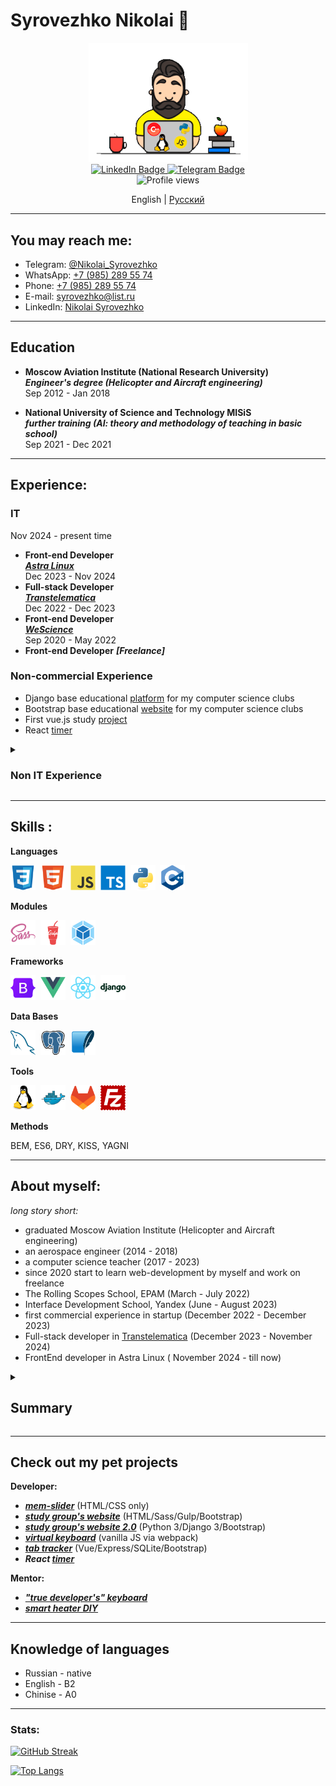 # Syrovezhko Nikolai 👋

<div class="header" align="center">
	<img src="./syrovezhko.gif" alt="test" width="255">
	<div id="badges">
    <a href="https://www.linkedin.com/in/nikolai-syrovezhko">
      <img src="https://img.shields.io/badge/LinkedIn-blue?style=for-the-badge&logo=linkedin&logoColor=white" alt="LinkedIn Badge"/>
    </a>
    <a href="https://t.me/Nikolai_Syrovezhko">
      <img src="https://img.shields.io/badge/Telegram-2CA5E0?style=for-the-badge&logo=telegram&logoColor=white" alt="Telegram Badge"/>
    </a>
  </div>
  <img src="https://komarev.com/ghpvc/?username=syrovezhko&style=flat-square&color=blue" alt="Profile views"/>
</div>

<p align="center">English | <a href="./READMEru.md">Русский</a><br/>


---
## You may reach me:
* Telegram: [@Nikolai_Syrovezhko](https://t.me/Nikolai_Syrovezhko)
* WhatsApp: [+7 (985) 289 55 74](https://wa.me/79852895574)
* Phone: [+7 (985) 289 55 74](tel:+79852895574)
* E-mail: [syrovezhko@list.ru](mailto:syrovezhko@list.ru)
* LinkedIn: [Nikolai Syrovezhko](https://www.linkedin.com/in/nikolai-syrovezhko/)

---

## Education

* **Moscow Aviation Institute (National Research University)**  
***Engineer's degree (Helicopter and Aircraft engineering)***  
Sep 2012 - Jan 2018

* **National University of Science and Technology MISiS**  
***further training (AI: theory and methodology of teaching in basic school)***  
Sep 2021 - Dec 2021

---

## Experience:

### IT

  Nov 2024 - present time  
* **Front-end Developer**  
***[Astra Linux](https://astralinux.ru/)***  
Dec 2023 - Nov 2024
* **Full-stack Developer**  
***[Transtelematica](https://transtelematica.ru/)***  
Dec 2022 - Dec 2023
* **Front-end Developer**  
***[WeScience](#)***  
Sep 2020 - May 2022
* **Front-end Developer**
***[Freelance]***  
  


### Non-commercial Experience
* Django base educational [platform](https://github.com/syrovezhko/platform) for my computer science clubs
* Bootstrap base educational [website](https://github.com/syrovezhko/bootstrap_4_test) for my computer science clubs
* First vue.js study [project](https://github.com/syrovezhko/tab-tracker)
* React [timer](https://github.com/syrovezhko/react-timer)

<details>
<summary>

### Non IT Experience

</summary>

* **Computer Science and Mechanical Engineering Teacher**  
***School №1288, Moscow***  
Sep 2019 - Dec 2023

* **Robotic teacher**  
***ГБОУ ДО ЦДТ "Строгино"***  
Sep 2017 - Sep 2019

* **Design Engineer**  
***Ilyushin Aviation Complex***  
Nov 2016 - Sep 2018

* **Technician Designer**  
***RUSSIAN AIRCRAFT CORPORATION MiG***  
Dec 2014 - Nov 2015

* **Technician Designer**  
***JSC “Saturn”***  
Jul 2014 - Aug 2014

</details>

---

## Skills :
**Languages**
<div>
<img src="https://raw.githubusercontent.com/devicons/devicon/2ae2a900d2f041da66e950e4d48052658d850630/icons/css3/css3-original.svg"  title="CSS3" alt="CSS" width="40" height="40"/>&nbsp;
<img src="https://github.com/devicons/devicon/blob/master/icons/html5/html5-original.svg" title="HTML5" alt="HTML" width="40" height="40"/>&nbsp;
<img src="https://github.com/devicons/devicon/blob/master/icons/javascript/javascript-original.svg" title="JavaScript" alt="JavaScript" width="40" height="40"/>&nbsp;
<img src="https://github.com/devicons/devicon/blob/master/icons/typescript/typescript-original.svg" title="TypeScript" alt="TypeScript" width="40" height="40"/>&nbsp;
<img src="https://raw.githubusercontent.com/devicons/devicon/2ae2a900d2f041da66e950e4d48052658d850630/icons/python/python-original.svg" title="Python" alt="Python" width="40" height="40"/>&nbsp;
<img src="https://github.com/devicons/devicon/blob/master/icons/cplusplus/cplusplus-original.svg" title="cplusplus" alt="cplusplus" width="40" height="40"/>&nbsp;
</div>

**Modules**
<div>
<img src="https://github.com/devicons/devicon/blob/master/icons/sass/sass-original.svg" title="sass" alt="sass" width="40" height="40"/>&nbsp;
<img src="https://github.com/devicons/devicon/blob/master/icons/gulp/gulp-plain.svg" title="gulp" alt="gulp" width="40" height="40"/>&nbsp;
<img src="https://github.com/devicons/devicon/blob/master/icons/webpack/webpack-original.svg" title="webpack" alt="webpack" width="40" height="40"/>&nbsp;
</div>

**Frameworks**

<div>
<img src="https://github.com/devicons/devicon/blob/master/icons/bootstrap/bootstrap-original.svg" title="bootstrap" alt="bootstrap" width="40" height="40"/>&nbsp;
<img src="https://github.com/devicons/devicon/blob/master/icons/vuejs/vuejs-original.svg" title="vuejs" alt="vuejs" width="40" height="40"/>&nbsp;
<img src="https://github.com/devicons/devicon/blob/master/icons/react/react-original.svg" title="react" alt="react" width="40" height="40"/>&nbsp;
<img src="https://github.com/devicons/devicon/blob/master/icons/django/django-plain-wordmark.svg" title="django" alt="django" width="40" height="40"/>&nbsp;
</div>

**Data Bases**

<div>
<img src="https://github.com/devicons/devicon/blob/master/icons/mysql/mysql-original.svg" title="mysql" alt="mysql" width="40" height="40"/>&nbsp;
<img src="https://github.com/devicons/devicon/blob/master/icons/postgresql/postgresql-original.svg" title="postgresql" alt="postgresql" width="40" height="40"/>&nbsp;
<img src="https://github.com/devicons/devicon/blob/master/icons/sqlite/sqlite-original.svg" title="sqlite" alt="sqlite" width="40" height="40"/>&nbsp;
</div>

**Tools**

<div>
<img src="https://github.com/devicons/devicon/blob/master/icons/linux/linux-original.svg" title="linux" alt="linux" width="40" height="40"/>&nbsp;
<img src="https://github.com/devicons/devicon/blob/master/icons/docker/docker-original.svg" title="docker" alt="docker" width="40" height="40"/>&nbsp;
<img src="https://github.com/devicons/devicon/blob/master/icons/gitlab/gitlab-original.svg" title="gitlab" alt="gitlab" width="40" height="40"/>&nbsp;
<img src="https://github.com/devicons/devicon/blob/master/icons/filezilla/filezilla-plain.svg" title="filezilla" alt="filezilla" width="40" height="40"/>&nbsp;
</div>

**Methods**

BEM, ES6, DRY, KISS, YAGNI

---

## About myself:

*long story short:*
- graduated Moscow Aviation Institute (Helicopter and Aircraft engineering)
- an aerospace engineer (2014 - 2018)
- a computer science teacher (2017 - 2023)
- since 2020 start to learn web-development by myself and work on freelance
- The Rolling Scopes School, EPAM (March - July 2022)
- Interface Development School, Yandex (June - August 2023)
- first commercial experience in startup (December 2022 - December 2023)
- Full-stack developer in [Transtelematica](https://transtelematica.ru/) (December 2023 - November 2024)
- FrontEnd developer in Astra Linux ( November 2024 - till now)


<details>
<summary>

## Summary

</summary>
My name is Nikolai. I am a middle front-end developer.

![Relative date](https://img.shields.io/date/761166000?label=I%20was%20born&style=plastic)

In 2018, I graduated from the Moscow Aviation Institute as an aircraft and helicopter engineer. I have been worked in industry since I was a student. 

After 3 years of industry work, I've changed my career. I became a teacher. My professor invited me to take the first steps in this direction.

Sounds crazy, doesn't it? Why should schools hire an engineer as a teacher? The answer is simple: most of Moscow schools need an engineer with "crazy ideas" and the capability to teach. It's my job to come up with an engineering project and implement it with a team of students.

Working at school gave me the opportunity to try many IT directions. I've learned the basics of Python and C++, how to work with Arduino and program microcontrollers using the SPI interface. I've tried myself as DevOps, FrontEND and BackEND developers. I've made my  [IoT](https://grabcad.com/library/convector-patriot-pt-c-15-x-v41-1) , [hardware & software](https://github.com/syrovezhko/developer-keyboard) projects. So, school gave me the opportunity to choose what I really would like to do. Yeh, it’s front-end. 

I've started by making a website for my study groups. It was a simple multiple page [website](https://syrovezhko.github.io/bootstrap_4_test ) on Bootstrap with manual data updating. In development, I’ve used SASS with Gulp.

For the 2021-2022 academic year, I have made a website using Django 3. It was meant like a private business. But it’s failed to launch in marketing. By the way, you can checkout the [project](https://github.com/syrovezhko/platform)

On the recommendation of my friend [Vladislav Khorev](https://www.linkedin.com/in/vladislav-khorev-63a84450) (he is a senior developer in the Luxoft Russia), I’ve started to learn Vue.js. So, I made my first web app project, FullStack app project. I’ve used Vue.js, Express.js, SqLite DB. You may [check out it](https://syrovezhko.github.io/tab-tracker/client/dist), as well.

Previously, I've helped him with GitLab backup. It was my DevOps internship. The goal was to raise the ubuntu server and restore GitLab backup. The backup has been created at legacy 8.15.2 release.In order to restore, I'de should used GitLab not older than 9th release. That was a problem. There were not younger than 13.12 release on the official web site. But I got a way out - the docker container. I've unpacked the container with appropriate GitLab release, restore the backup and started to update the system step by step. The machine was in basic configuration. I've spent a few days for update. Finally, I've created new backup in the latest GitLab release and pushed it to the Amazon cloud.

During this work we realised the Gitea is better for private repositories storage only. So the next task became the new ubuntu server raise, installing and setting up the Gitea, and from GitLab to Gitea repositories migrations also. It was much easier: official docs installation tutorial + python [script](https://github.com/h44z/gitlab_to_gitea).

So to conclude I've created the Gitea backup, pushed it to the Amazon cloud also and melt both of systems. [Vladislav](https://www.linkedin.com/in/vladislav-khorev-63a84450) removed all machines and gave me the access to the new one, where I've installed Gitea and restored backup normally.

In 2022 I’ve find out a first IT job. There is front-end developer's role in the startup. I made react components for interview preparation system.

Then I was a Full-stack developer in Transtelematica. My major was the development of broadcast management systems for public transport screens.

Now I'm a FrontEnd developer in Astra Linux.

So, that's my story.

Thank you for your attention!

</details>

---

## Check out my pet projects
**Developer:**
- ***[mem-slider](https://syrovezhko.github.io/cssMemSlider/cssMemSlider/index.html)*** (HTML/CSS only)
- ***[study group's website](https://syrovezhko.github.io/bootstrap_4_test/)*** (HTML/Sass/Gulp/Bootstrap)
- ***[study group's website 2.0](https://github.com/syrovezhko/platform)*** (Python 3/Django 3/Bootstrap)
- ***[virtual keyboard](https://syrovezhko.github.io/virtual-keyboard/dist/)*** (vanilla JS via webpack)
- ***[tab tracker](https://github.com/syrovezhko/tab-tracker)*** (Vue/Express/SQLite/Bootstrap)
- ***React [timer](https://github.com/syrovezhko/react-timer)***

**Mentor:**

- ***["true developer's" keyboard](https://github.com/syrovezhko/developer-keyboard)***
- ***[smart heater DIY](https://grabcad.com/library/convector-patriot-pt-c-15-x-v41-1)***

---

## Knowledge of languages

* Russian - native
* English - B2
* Chinise - A0

---

### Stats:


[![GitHub Streak](http://github-readme-streak-stats.herokuapp.com?user=syrovezhko&theme=dark&background=000000)](https://git.io/streak-stats)

[![Top Langs](https://github-readme-stats.vercel.app/api/top-langs/?username=syrovezhko&layout=compact&theme=vision-friendly-dark)](https://github.com/anuraghazra/github-readme-stats)
